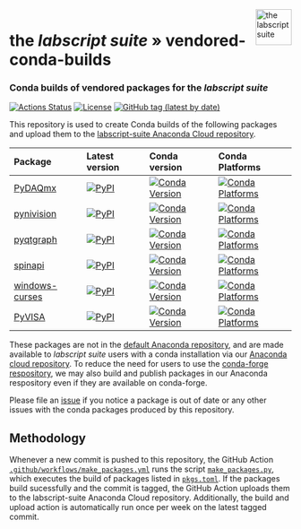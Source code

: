 <img src="https://raw.githubusercontent.com/labscript-suite/labscript-suite/master/art/labscript_32nx32n.svg" height="64" alt="the labscript suite" align="right">

# the _labscript suite_ » vendored-conda-builds

### Conda builds of vendored packages for the _labscript suite_

[![Actions Status](https://github.com/labscript-suite/vendored-conda-builds/workflows/Make%20and%20upload%20Conda%20packages/badge.svg)](https://github.com/labscript-suite/vendored-conda-builds/actions)
[![License](https://img.shields.io/github/license/labscript-suite/vendored-conda-builds)](https://github.com/labscript-suite/vendored-conda-builds/raw/master/LICENSE.txt)
[![GitHub tag (latest by date)](https://img.shields.io/github/v/tag/labscript-suite/vendored-conda-builds)](https://github.com/labscript-suite/vendored-conda-builds/tags)


This repository is used to create Conda builds of the following packages and upload them to the
[labscript-suite Anaconda Cloud repository](https://anaconda.org/labscript-suite/repo).

| Package | Latest version | Conda version | Conda Platforms |
| :-- | :-- | :-- | :-- |
| [PyDAQmx](https://github.com/clade/PyDAQmx) | [![PyPI](https://img.shields.io/pypi/v/pydaqmx.svg)](https://pypi.org/project/pydaqmx) | [![Conda Version](https://img.shields.io/conda/v/labscript-suite/pydaqmx)](https://anaconda.org/labscript-suite/pydaqmx) | [![Conda Platforms](https://img.shields.io/conda/pn/labscript-suite/pydaqmx)](https://anaconda.org/labscript-suite/pydaqmx) |
| [pynivision](https://github.com/chrisjbillington/pynivision) | [![PyPI](https://img.shields.io/pypi/v/pynivision.svg)](https://pypi.org/project/pynivision) | [![Conda Version](https://img.shields.io/conda/v/labscript-suite/pynivision)](https://anaconda.org/labscript-suite/pynivision) | [![Conda Platforms](https://img.shields.io/conda/pn/labscript-suite/pynivision)](https://anaconda.org/labscript-suite/pynivision) |
| [pyqtgraph](https://github.com/pyqtgraph/pyqtgraph) | [![PyPI](https://img.shields.io/pypi/v/pyqtgraph.svg)](https://pypi.org/project/pyqtgraph) | [![Conda Version](https://img.shields.io/conda/v/labscript-suite/pyqtgraph)](https://anaconda.org/labscript-suite/pyqtgraph) | [![Conda Platforms](https://img.shields.io/conda/pn/labscript-suite/pyqtgraph)](https://anaconda.org/labscript-suite/pyqtgraph) |
| [spinapi](https://github.com/chrisjbillington/spinapi/) | [![PyPI](https://img.shields.io/pypi/v/spinapi.svg)](https://pypi.org/project/spinapi) | [![Conda Version](https://img.shields.io/conda/v/labscript-suite/spinapi)](https://anaconda.org/labscript-suite/spinapi) | [![Conda Platforms](https://img.shields.io/conda/pn/labscript-suite/spinapi)](https://anaconda.org/labscript-suite/spinapi) |
| [windows-curses](https://github.com/zephyrproject-rtos/windows-curses) | [![PyPI](https://img.shields.io/pypi/v/windows-curses.svg)](https://pypi.org/project/windows-curses) | [![Conda Version](https://img.shields.io/conda/v/labscript-suite/windows-curses)](https://anaconda.org/labscript-suite/windows-curses) | [![Conda Platforms](https://img.shields.io/conda/pn/labscript-suite/windows-curses)](https://anaconda.org/labscript-suite/windows-curses) |
| [PyVISA](https://github.com/pyvisa/pyvisa) | [![PyPI](https://img.shields.io/pypi/v/pyvisa.svg)](https://pypi.org/project/pyvisa) | [![Conda Version](https://img.shields.io/conda/v/labscript-suite/pyvisa)](https://anaconda.org/labscript-suite/pyvisa) | [![Conda Platforms](https://img.shields.io/conda/pn/labscript-suite/pyvisa)](https://anaconda.org/labscript-suite/pyvisa) |

These packages are not in the [default Anaconda repository](https://docs.anaconda.com/anaconda/user-guide/tasks/using-repositories/), and are made available to _labscript suite_ users with a conda installation via our [Anaconda cloud repository](https://anaconda.org/labscript-suite/repo). To reduce the need for users to use the [conda-forge respository](https://anaconda.org/conda-forge/repo), we may also build and publish packages in our Anaconda respository even if they are available on conda-forge.

Please file an [issue](https://github.com/labscript-suite/vendored-conda-builds/issues) if you notice a package is out of date or any other issues with the conda packages produced by this repository.


## Methodology

Whenever a new commit is pushed to this repository, the GitHub Action [`.github/workflows/make_packages.yml`](.github/workflows/make_packages.yml) runs the script [`make_packages.py`](make_packages.py), which executes the build of packages listed in [`pkgs.toml`](pkgs.toml). If the packages build sucessfully and the commit is tagged, the GitHub Action uploads them to the labscript-suite Anaconda Cloud repository. Additionally, the build and upload action is automatically run once per week on the latest tagged commit.
